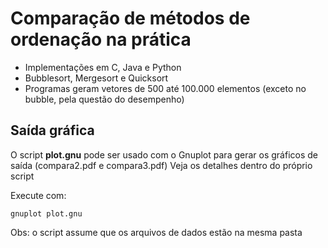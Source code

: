 # Comparação de métodos de ordenação na prática

- Implementações em C, Java e Python
- Bubblesort, Mergesort e Quicksort
- Programas geram vetores de 500 até 100.000 elementos (exceto no bubble, pela questão do desempenho)

## Saída gráfica

O script **plot.gnu** pode ser usado com o Gnuplot para gerar os gráficos de saída (compara2.pdf e compara3.pdf)
Veja os detalhes dentro do próprio script

Execute com:

``gnuplot plot.gnu``

Obs: o script assume que os arquivos de dados estão na mesma pasta

